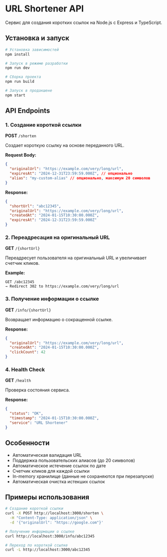 # URL Shortener API

Сервис для создания коротких ссылок на Node.js с Express и TypeScript.

## Установка и запуск

```bash
# Установка зависимостей
npm install

# Запуск в режиме разработки
npm run dev

# Сборка проекта
npm run build

# Запуск в продакшене
npm start
```

## API Endpoints

### 1. Создание короткой ссылки
**POST** `/shorten`

Создает короткую ссылку на основе переданного URL.

**Request Body:**
```json
{
  "originalUrl": "https://example.com/very/long/url",
  "expiresAt": "2024-12-31T23:59:59.000Z", // опционально
  "alias": "my-custom-alias" // опционально, максимум 20 символов
}
```

**Response:**
```json
{
  "shortUrl": "abc12345",
  "originalUrl": "https://example.com/very/long/url",
  "createdAt": "2024-01-15T10:30:00.000Z",
  "expiresAt": "2024-12-31T23:59:59.000Z"
}
```

### 2. Переадресация на оригинальный URL
**GET** `/{shortUrl}`

Переадресует пользователя на оригинальный URL и увеличивает счетчик кликов.

**Example:**
```
GET /abc12345
→ Redirect 302 to https://example.com/very/long/url
```

### 3. Получение информации о ссылке
**GET** `/info/{shortUrl}`

Возвращает информацию о сокращенной ссылке.

**Response:**
```json
{
  "originalUrl": "https://example.com/very/long/url",
  "createdAt": "2024-01-15T10:30:00.000Z",
  "clickCount": 42
}
```

### 4. Health Check
**GET** `/health`

Проверка состояния сервиса.

**Response:**
```json
{
  "status": "OK",
  "timestamp": "2024-01-15T10:30:00.000Z",
  "service": "URL Shortener"
}
```

## Особенности

- Автоматическая валидация URL
- Поддержка пользовательских алиасов (до 20 символов)
- Автоматическое истечение ссылок по дате
- Счетчик кликов для каждой ссылки
- In-memory хранилище (данные не сохраняются при перезапуске)
- Автоматическая очистка истекших ссылок

## Примеры использования

```bash
# Создание короткой ссылки
curl -X POST http://localhost:3000/shorten \
  -H "Content-Type: application/json" \
  -d '{"originalUrl": "https://google.com"}'

# Получение информации о ссылке
curl http://localhost:3000/info/abc12345

# Переход по короткой ссылке
curl -L http://localhost:3000/abc12345
``` 